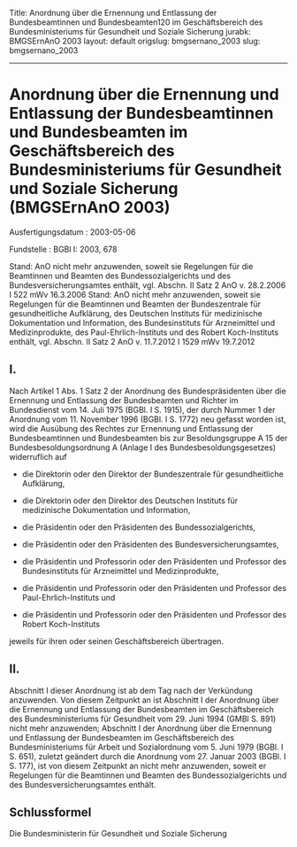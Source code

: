 Title: Anordnung über die Ernennung und Entlassung der Bundesbeamtinnen und Bundesbeamten120
  im Geschäftsbereich des Bundesministeriums für Gesundheit und Soziale Sicherung
jurabk: BMGSErnAnO 2003
layout: default
origslug: bmgsernano_2003
slug: bmgsernano_2003

---

# Anordnung über die Ernennung und Entlassung der Bundesbeamtinnen und Bundesbeamten im Geschäftsbereich des Bundesministeriums für Gesundheit und Soziale Sicherung (BMGSErnAnO 2003)

Ausfertigungsdatum
:   2003-05-06

Fundstelle
:   BGBl I: 2003, 678

Stand: AnO nicht mehr anzuwenden, soweit sie Regelungen für die Beamtinnen und Beamten des Bundessozialgerichts und des Bundesversicherungsamtes enthält, vgl. Abschn. II Satz 2 AnO v. 28.2.2006 I 522 mWv 16.3.2006
Stand: AnO nicht mehr anzuwenden, soweit sie Regelungen für die Beamtinnen und Beamten der Bundeszentrale für gesundheitliche Aufklärung, des Deutschen Instituts für medizinische Dokumentation und Information, des Bundesinstituts für Arzneimittel und Medizinprodukte, des Paul-Ehrlich-Instituts und des Robert Koch-Instituts enthält, vgl. Abschn. II Satz 2 AnO v. 11.7.2012 I 1529 mWv 19.7.2012

## I.

Nach Artikel 1 Abs. 1 Satz 2 der Anordnung des Bundespräsidenten über
die Ernennung und Entlassung der Bundesbeamten und Richter im
Bundesdienst vom 14. Juli 1975 (BGBl. I S. 1915), der durch Nummer 1
der Anordnung vom 11. November 1996 (BGBl. I S. 1772) neu gefasst
worden ist, wird die Ausübung des Rechtes zur Ernennung und Entlassung
der Bundesbeamtinnen und Bundesbeamten bis zur Besoldungsgruppe A 15
der Bundesbesoldungsordnung A (Anlage I des Bundesbesoldungsgesetzes)
widerruflich auf

-   die Direktorin oder den Direktor der Bundeszentrale für
    gesundheitliche Aufklärung,


-   die Direktorin oder den Direktor des Deutschen Instituts für
    medizinische Dokumentation und Information,


-   die Präsidentin oder den Präsidenten des Bundessozialgerichts,


-   die Präsidentin oder den Präsidenten des Bundesversicherungsamtes,


-   die Präsidentin und Professorin oder den Präsidenten und Professor des
    Bundesinstituts für Arzneimittel und Medizinprodukte,


-   die Präsidentin und Professorin oder den Präsidenten und Professor des
    Paul-Ehrlich-Instituts und


-   die Präsidentin und Professorin oder den Präsidenten und Professor des
    Robert Koch-Instituts



jeweils für ihren oder seinen Geschäftsbereich übertragen.


## II.

Abschnitt I dieser Anordnung ist ab dem Tag nach der Verkündung
anzuwenden. Von diesem Zeitpunkt an ist Abschnitt I der Anordnung über
die Ernennung und Entlassung der Bundesbeamten im Geschäftsbereich des
Bundesministeriums für Gesundheit vom 29. Juni 1994 (GMBl S. 891)
nicht mehr anzuwenden; Abschnitt I der Anordnung über die Ernennung
und Entlassung der Bundesbeamten im Geschäftsbereich des
Bundesministeriums für Arbeit und Sozialordnung vom 5. Juni 1979
(BGBl. I S. 651), zuletzt geändert durch die Anordnung vom 27. Januar
2003 (BGBl. I S. 177), ist von diesem Zeitpunkt an nicht mehr
anzuwenden, soweit er Regelungen für die Beamtinnen und Beamten des
Bundessozialgerichts und des Bundesversicherungsamtes enthält.


## Schlussformel

Die Bundesministerin für Gesundheit und Soziale Sicherung

